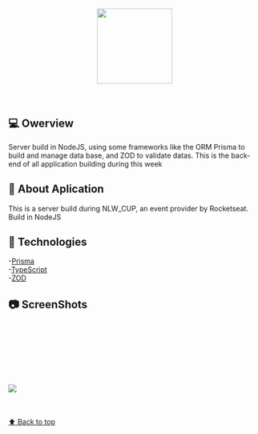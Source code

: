 
<h1 align="center"> 
  <img width="150px" src="https://user-images.githubusercontent.com/80908772/200185223-b95c26ce-6b27-40b0-ace8-2ffc11d51d7c.png"/>
</h1>
<br/>

## 💻 Owerview
Server build in NodeJS, using some frameworks like the ORM Prisma to build and manage data base, and ZOD to validate datas. This is the back-end of all application building during this week<br/>

## :floppy_disk: About Aplication
This is a server build during NLW_CUP, an event provider by Rocketseat. Build in NodeJS

## :rocket: Technologies
-[Prisma](https://www.prisma.io)<br/>
-[TypeScript](https://www.typescriptlang.org)<br/>
-[ZOD](https://vee-validate.logaretm.com/v4/integrations/zod-schema-validation)<br/>

## :camera: ScreenShots
<h1 aling="center"> 
  <img style="margin-top:100px;" src="https://user-images.githubusercontent.com/80908772/200185222-0eaaa108-0bd4-4e33-95a5-6df70f8e220d.png"/>
</h1>
<br/>
<a href='#top'>

:arrow_up: Back to top

</a>
